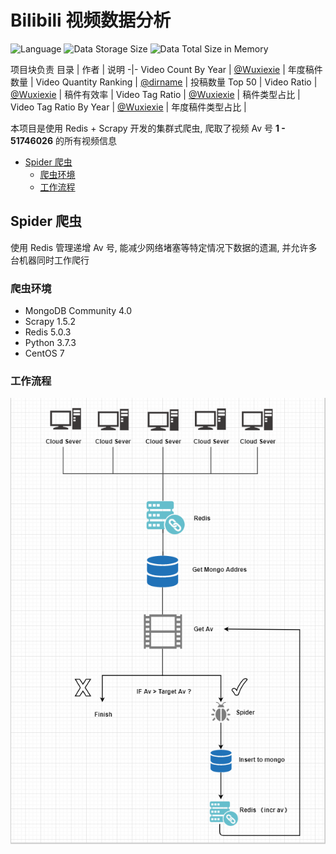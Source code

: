 # Bilibili 视频数据分析
![Language](https://img.shields.io/badge/Language-Python-yellowgreen.svg?style=flat-square)
![Data Storage Size](https://img.shields.io/badge/20.66-GB-critical.svg?style=flat-square)
![Data Total Size in Memory](https://img.shields.io/badge/44.77-GB-informational.svg?style=flat-square)

项目块负责
目录 | 作者 | 说明
-|-
Video Count By Year | [@Wuxiexie](https://github.com/WuXieXie) | 年度稿件数量 |
Video Quantity Ranking | [@dirname](https://github.com/dirname) | 投稿数量 Top 50 |
Video Ratio | [@Wuxiexie](https://github.com/WuXieXie) | 稿件有效率 |
Video Tag Ratio | [@Wuxiexie](https://github.com/WuXieXie) | 稿件类型占比 |
Video Tag Ratio By Year | [@Wuxiexie](https://github.com/WuXieXie) | 年度稿件类型占比 |

本项目是使用 Redis + Scrapy 开发的集群式爬虫, 爬取了视频 Av 号 __1 - 51746026__ 的所有视频信息
- [Spider 爬虫](#Spider-爬虫)
    - [爬虫环境](#爬虫环境)
    - [工作流程](#工作流程)

## Spider 爬虫
使用 Redis 管理递增 Av 号, 能减少网络堵塞等特定情况下数据的遗漏, 并允许多台机器同时工作爬行

### 爬虫环境
+ MongoDB Community 4.0
+ Scrapy 1.5.2
+ Redis 5.0.3
+ Python 3.7.3
+ CentOS 7

### 工作流程

![Spider chart](flow-chart.png)


